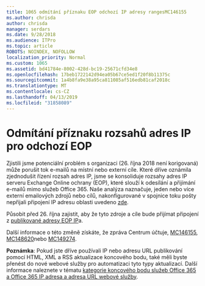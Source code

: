 ```yaml
---
title: 1065 odmítání příznaku EOP odchozí IP adresy rangesMC146155
ms.author: chrisda
author: chrisda
manager: serdars
ms.date: 9/28/2018
ms.audience: ITPro
ms.topic: article
ROBOTS: NOINDEX, NOFOLLOW
localization_priority: Normal
ms.custom: 1065
ms.assetid: bd41784e-8002-428d-bc19-25671cfd34e8
ms.openlocfilehash: 17beb1722142d94ea05b67ce5ed1f20f8b11375c
ms.sourcegitcommit: 1a4b8fa9e38a95ca811085af516edb81caf2018c
ms.translationtype: MT
ms.contentlocale: cs-CZ
ms.lasthandoff: 04/13/2019
ms.locfileid: "31858089"
---
```

# <a name="deprecation-of-eop-outbound-ip-address-ranges"></a>Odmítání příznaku rozsahů adres IP pro odchozí EOP

Zjistili jsme potenciální problém s organizaci (26. října 2018 není korigovaná) může porušit tok e-mailů na místní nebo externí cíle. Které dříve oznámila zjednodušit řízení rozsah adres IP, jsme se konsoliduje rozsahy adres IP serveru Exchange Online ochrany (EOP), které slouží k odesílání a přijímání e-mailů mimo služeb Office 365. Naše analýza naznačuje, jeden nebo více externí emailových zdrojů nebo cílů, nakonfigurované v spojnice toku pošty nepřijali připojení IP adresu oblasti uvedeno [zde](https://docs.microsoft.com/office365/SecurityCompliance/eop/exchange-online-protection-ip-addresses).

Působit před 26. října zajistit, aby že tyto zdroje a cíle bude přijímat připojení z [publikované adresy EOP IP](https://docs.microsoft.com/office365/SecurityCompliance/eop/exchange-online-protection-ip-addresses)a.

Další informace o této změně získáte, že zpráva Centrum účtuje, [MC146155](https://portal.office.com/AdminPortal/home?switchtomodern=true#/MessageCenter?id=MC146155), [MC148620](https://portal.office.com/AdminPortal/home?switchtomodern=true#/MessageCenter?id=MC148620)nebo [MC149274](https://portal.office.com/AdminPortal/home?switchtomodern=true#/MessageCenter?id=MC149274).

**Poznámka**: Pokud jste dříve používali IP nebo adresu URL publikování pomocí HTML, XML a RSS aktualizace koncového bodu, také měli byste přenést do nové webové služby pro automatizaci tyto typy aktualizací. Další informace naleznete v tématu [kategorie koncového bodu služeb Office 365 a Office 365 IP adresa a adresa URL webové služby](https://techcommunity.microsoft.com/t5/Office-365-Blog/Announcing-Office-365-endpoint-categories-and-Office-365-IP/ba-p/177638).
